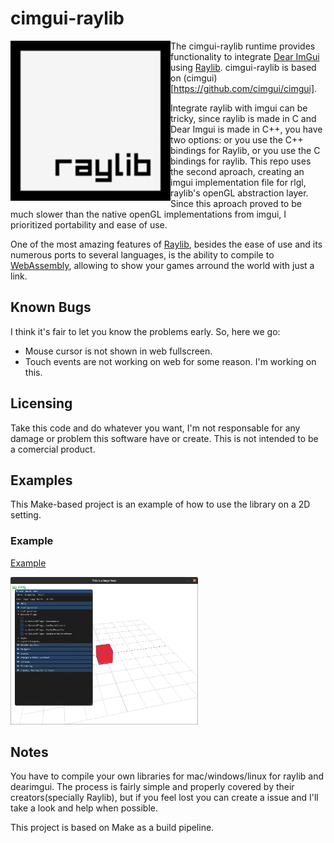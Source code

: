 # cimgui-raylib

<img align="left" src="./assets/raylib_logo.png" width="256">

The cimgui-raylib runtime provides functionality to integrate [Dear ImGui](https://github.com/ocornut/imgui) using [Raylib](https://www.raylib.com/). cimgui-raylib is based on (cimgui)[https://github.com/cimgui/cimgui].

Integrate raylib with imgui can be tricky, since raylib is made in C and Dear Imgui is made in C++, you have two options: or you use the C++ bindings for Raylib, or you use the C bindings for raylib. This repo uses the second aproach, creating an imgui implementation file for rlgl, raylib's openGL abstraction layer. Since this aproach proved to be much slower than the native openGL implementations from imgui, I prioritized portability and ease of use.

One of the most amazing features of [Raylib](https://www.raylib.com/), besides the ease of use and its numerous ports to several languages, is the ability to compile to [WebAssembly](https://webassembly.org/), allowing to show your games arround the world with just a link.

## Known Bugs
I think it's fair to let you know the problems early. So, here we go:

* Mouse cursor is not shown in web fullscreen. 
* Touch events are not working on web for some reason.
I'm working on this.


## Licensing
Take this code and do whatever you want, I'm not responsable for any damage or problem this software have or create. This is not intended to be a comercial product.

## Examples

This Make-based project is an example of how to use the library on a 2D setting.

### Example
[Example](https://htmlpreview.github.io/?https://github.com/WEREMSOFT/c99-raylib-cimgui-template/blob/master/html/main.html)

<img src="./doc_images/example.png" width="300">

## Notes

You have to compile your own libraries for mac/windows/linux for raylib and dearimgui. The process is fairly simple and properly covered by their creators(specially Raylib), but if you feel lost you can create a issue and I'll take a look and help when possible.

This project is based on Make as a build pipeline.

